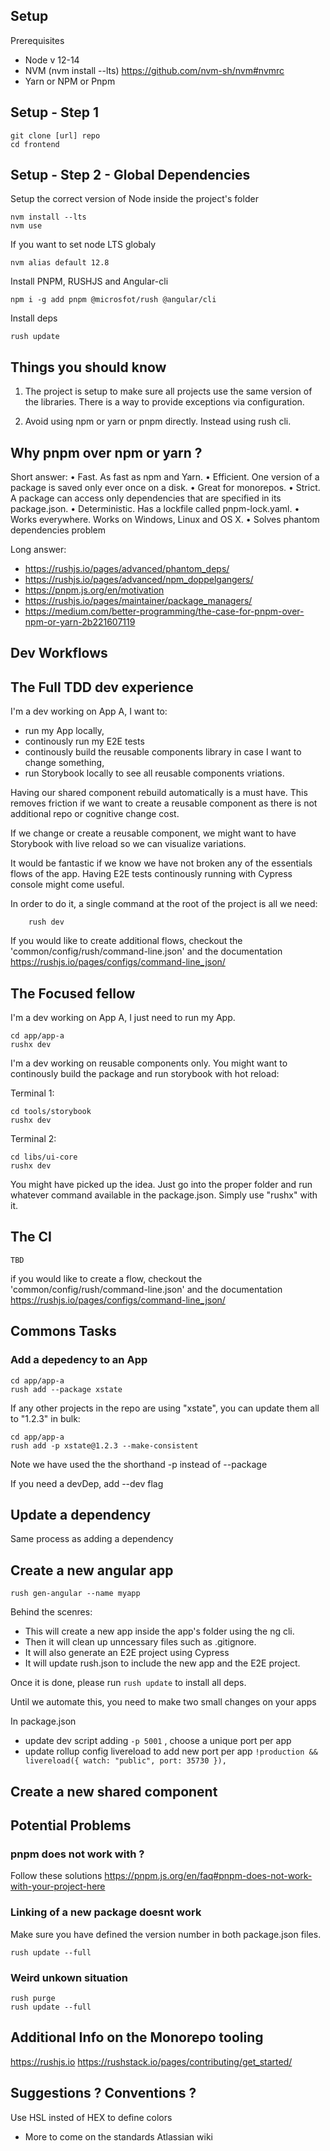 ## Setup

Prerequisites

- Node v 12-14
- NVM (nvm install --lts) https://github.com/nvm-sh/nvm#nvmrc
- Yarn or NPM or Pnpm

## Setup - Step 1

    git clone [url] repo
    cd frontend

## Setup - Step 2 - Global Dependencies

Setup the correct version of Node inside the project's folder

    nvm install --lts
    nvm use

If you want to set node LTS globaly

    nvm alias default 12.8

Install PNPM, RUSHJS and Angular-cli

    npm i -g add pnpm @microsfot/rush @angular/cli

Install deps

    rush update

## Things you should know

1. The project is setup to make sure all projects use the same version of the libraries.
   There is a way to provide exceptions via configuration.

2. Avoid using npm or yarn or pnpm directly. Instead using rush cli.

## Why pnpm over npm or yarn ?

Short answer:
• Fast. As fast as npm and Yarn.
• Efficient. One version of a package is saved only ever once on a disk.
• Great for monorepos.
• Strict. A package can access only dependencies that are specified in its package.json.
• Deterministic. Has a lockfile called pnpm-lock.yaml.
• Works everywhere. Works on Windows, Linux and OS X.
• Solves phantom dependencies problem

Long answer:

- https://rushjs.io/pages/advanced/phantom_deps/
- https://rushjs.io/pages/advanced/npm_doppelgangers/
- https://pnpm.js.org/en/motivation
- https://rushjs.io/pages/maintainer/package_managers/
- https://medium.com/better-programming/the-case-for-pnpm-over-npm-or-yarn-2b221607119

## Dev Workflows

## The Full TDD dev experience

I'm a dev working on App A, I want to:

- run my App locally,
- continously run my E2E tests
- continously build the reusable components library in case I want to change something,
- run Storybook locally to see all reusable components vriations.

Having our shared component rebuild automatically is a must have. This removes friction if we want to create a reusable component as there is not additional repo or cognitive change cost.

If we change or create a reusable component, we might want to have Storybook with live reload so we can visualize variations.

It would be fantastic if we know we have not broken any of the essentials flows of the app.
Having E2E tests continously running with Cypress console might come useful.

In order to do it, a single command at the root of the project is all we need:

        rush dev

If you would like to create additional flows, checkout the 'common/config/rush/command-line.json' and the documentation https://rushjs.io/pages/configs/command-line_json/

## The Focused fellow

I'm a dev working on App A, I just need to run my App.

    cd app/app-a
    rushx dev

I'm a dev working on reusable components only. You might want to continously build the package and run storybook with hot reload:

Terminal 1:

    cd tools/storybook
    rushx dev

Terminal 2:

    cd libs/ui-core
    rushx dev

You might have picked up the idea. Just go into the proper folder and run whatever command available in the package.json. Simply use "rushx" with it.

## The CI

    TBD

if you would like to create a flow, checkout the 'common/config/rush/command-line.json' and the documentation https://rushjs.io/pages/configs/command-line_json/

## Commons Tasks

### Add a depedency to an App

    cd app/app-a
    rush add --package xstate

If any other projects in the repo are using "xstate", you can update them all to "1.2.3" in bulk:

    cd app/app-a
    rush add -p xstate@1.2.3 --make-consistent

Note we have used the the shorthand -p instead of --package

If you need a devDep, add --dev flag

## Update a dependency

Same process as adding a dependency

## Create a new angular app

    rush gen-angular --name myapp

Behind the scenres:

- This will create a new app inside the app's folder using the ng cli.
- Then it will clean up unncessary files such as .gitignore.
- It will also generate an E2E project using Cypress
- It will update rush.json to include the new app and the E2E project.

Once it is done, please run `rush update` to install all deps.

Until we automate this, you need to make two small changes on your apps

In package.json

- update dev script adding `-p 5001` , choose a unique port per app
- update rollup config livereload to add new port per app `!production && livereload({ watch: "public", port: 35730 }),`

## Create a new shared component

## Potential Problems

### pnpm does not work with <LIB-NAME-HERE>?

Follow these solutions https://pnpm.js.org/en/faq#pnpm-does-not-work-with-your-project-here

### Linking of a new package doesnt work

Make sure you have defined the version number in both package.json files.

    rush update --full

### Weird unkown situation

    rush purge
    rush update --full

## Additional Info on the Monorepo tooling

https://rushjs.io
https://rushstack.io/pages/contributing/get_started/

## Suggestions ? Conventions ?

Use HSL insted of HEX to define colors

- More to come on the standards Atlassian wiki
